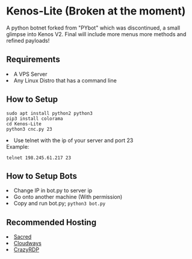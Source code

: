 # Kenos-Lite (Broken at the moment)
A python botnet forked from "PYbot" which was discontinued, a small glimpse into Kenos V2. Final will include more menus more methods and refined payloads!

<div>
  <h2>Requirements</h2><lu>
  <li>A VPS Server</li>
  <li>Any Linux Distro that has a command line</li>

<div>
  <h2>How to Setup</h2>
  <pre><code>sudo apt install python2 python3
pip3 install colorama
cd Kenos-Lite
python3 cnc.py 23</code></pre>
  <li>Use telnet with the ip of your server and port 23</li>  
  Example: <pre><code>telnet 198.245.61.217 23</code></pre></li>
  <div>

<div>
  <h2>How to Setup Bots</h2><lu>
  <li>Change IP in bot.py to server ip</li>
  <li>Go onto another machine (With permission)</li>
  <li>Copy and run bot.py; <code>python3 bot.py</code></li>

<div>
  <h2>Recommended Hosting</h2><lu>
  <li><a href="https://sacred.sbs/">Sacred</a>
  <li><a href="https://www.cloudways.com/en/">Cloudways</a>
  <li><a href="https://crazyrdp.com/linux-vps-hosting/">CrazyRDP</a></li>
    <div></lu>
